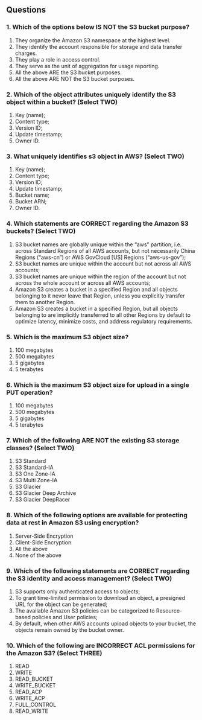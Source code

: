 ## Questions

### 1. Which of the options below IS NOT the S3 bucket purpose?
1) They organize the Amazon S3 namespace at the highest level.
2) They identify the account responsible for storage and data transfer charges.
3) They play a role in access control.
4) They serve as the unit of aggregation for usage reporting.
5) All the above ARE the S3 bucket purposes.
6) All the above ARE NOT the S3 bucket purposes.

### 2. Which of the object attributes uniquely identify the S3 object within a bucket? (Select TWO)
1) Key (name);
2) Content type;
3) Version ID;
4) Update timestamp;
5) Owner ID.

### 3. What uniquely identifies s3 object in AWS? (Select TWO)
1) Key (name);
2) Content type;
3) Version ID;
4) Update timestamp;
5) Bucket name;
6) Bucket ARN;
7) Owner ID.

### 4. Which statements are CORRECT regarding the Amazon S3 buckets? (Select TWO)
1) S3 bucket names are globally unique within the “aws” partition, i.e. across Standard Regions of all AWS accounts, but not necessarily China Regions (“aws-cn”) or AWS GovCloud [US] Regions (“aws-us-gov”);
2) S3 bucket names are unique within the account but not across all AWS accounts;
3) S3 bucket names are unique within the region of the account but not across the whole account or across all AWS accounts;
4) Amazon S3 creates a bucket in a specified Region and all objects belonging to it never leave that Region, unless you explicitly transfer them to another Region.
5) Amazon S3 creates a bucket in a specified Region, but all objects belonging to are implicitly transferred to all other Regions by default to optimize latency, minimize costs, and address regulatory requirements.

### 5. Which is the maximum S3 object size?
1) 100 megabytes
2) 500 megabytes
3) 5 gigabytes
4) 5 terabytes

### 6. Which is the maximum S3 object size for upload in a single PUT operation?
1) 100 megabytes
2) 500 megabytes
3) 5 gigabytes
4) 5 terabytes

### 7. Which of the following ARE NOT the existing S3 storage classes? (Select TWO)
1) S3 Standard
2) S3 Standard-IA
3) S3 One Zone-IA
4) S3 Multi Zone-IA
5) S3 Glacier
6) S3 Glacier Deep Archive
7) S3 Glacier DeepRacer

### 8. Which of the following options are available for protecting data at rest in Amazon S3 using encryption?
1) Server-Side Encryption
2) Client-Side Encryption
3) All the above
4) None of the above

### 9. Which of the following statements are CORRECT regarding the S3 identity and access management? (Select TWO)
1) S3 supports only authenticated access to objects;
2) To grant time-limited permission to download an object, a presigned URL for the object can be generated;
3) The available Amazon S3 policies can be categorized to Resource-based policies and User policies;
4) By default, when other AWS accounts upload objects to your bucket, the objects remain owned by the bucket owner.

### 10. Which of the following are INCORRECT ACL permissions for the Amazon S3? (Select THREE)
1) READ
2) WRITE
3) READ_BUCKET
4) WRITE_BUCKET
5) READ_ACP
6) WRITE_ACP
7) FULL_CONTROL
8) READ_WRITE
